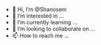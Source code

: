 - 👋 Hi, I’m @Shanosem
- 👀 I’m interested in ...
- 🌱 I’m currently learning ...
- 💞️ I’m looking to collaborate on ...
- 📫 How to reach me ...

<!---
Shanosem/Shanosem is a ✨ special ✨ repository because its `README.md` (this file) appears on your GitHub profile.
You can click the Preview link to take a look at your changes.
--->
